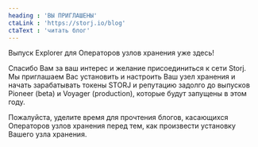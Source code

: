 ```yaml
---
heading : 'ВЫ ПРИГЛАШЕНЫ'
ctaLink : 'https://storj.io/blog'
ctaText : 'читать блог'
---
```


<p>Выпуск Explorer для Операторов узлов хранения уже здесь!</p>

<p>Спасибо Вам за ваш интерес и желание присоединиться к сети Storj. Мы приглашаем Вас установить и настроить Ваш узел хранения и начать зарабатывать токены STORJ и репутацию задолго до выпусков Pioneer (beta) и Voyager (production), которые будут запущены в этом году.</p>

<p>Пожалуйста, уделите время для прочтения блогов, касающихся Операторов узлов хранения перед тем, как произвести установку Вашего узла хранения.</p>